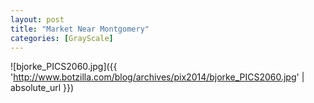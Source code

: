 ```yaml
---
layout: post
title: "Market Near Montgomery"
categories: [GrayScale]
---
```



![bjorke_PICS2060.jpg]({{ 'http://www.botzilla.com/blog/archives/pix2014/bjorke_PICS2060.jpg' | absolute_url }})


